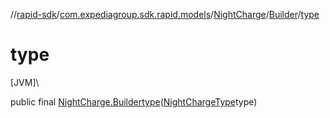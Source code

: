 //[rapid-sdk](../../../../index.md)/[com.expediagroup.sdk.rapid.models](../../index.md)/[NightCharge](../index.md)/[Builder](index.md)/[type](type.md)

# type

[JVM]\

public final [NightCharge.Builder](index.md)[type](type.md)([NightChargeType](../../-night-charge-type/index.md)type)
